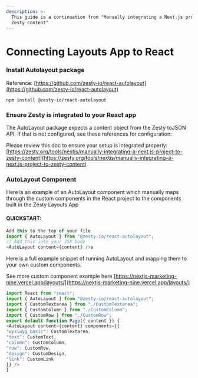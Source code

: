 ```yaml
---
description: >-
  This guide is a continuation from "Manually integrating a Next.js project to
  Zesty content"
---
```


# Connecting Layouts App to React

### Install Autolayout package <a href="#_88p2jjoi6r81" id="_88p2jjoi6r81"></a>

Reference: [https://github.com/zesty-io/react-autolayout](https://github.com/zesty-io/react-autolayout)

```
npm install @zesty-io/react-autolayout
```

### Ensure Zesty is integrated to your React app <a href="#_4bsbk1z4bdlq" id="_4bsbk1z4bdlq"></a>

The AutoLayout package expects a content object from the Zesty toJSON API. If that is not configured, see these references for configuration:

Please review this doc to ensure your setup is integrated properly: [https://zesty.org/tools/nextjs/manually-integrating-a-next.js-project-to-zesty-content](https://zesty.org/tools/nextjs/manually-integrating-a-next.js-project-to-zesty-content)

### AutoLayout Component <a href="#_sbd4r07xsfe9" id="_sbd4r07xsfe9"></a>

Here is an example of an AutoLayout component which manually maps through the custom components in the React project to the components built in the Zesty Layouts App

#### QUICKSTART: <a href="#_40unrv9d7r4g" id="_40unrv9d7r4g"></a>

```javascript
Add this to the top of your file
import { AutoLayout } from "@zesty-io/react-autolayout";
// Add this into your JSX body
<AutoLayout content={content} />s
```

Here is a full example snippet of running AutoLayout and mapping them to your own custom components.

See more custom component example here [https://nextjs-marketing-nine.vercel.app/layouts/](https://nextjs-marketing-nine.vercel.app/layouts/)

```javascript
import React from "react";
import { AutoLayout } from "@zesty-io/react-autolayout";
import { CustomTextarea } from "./CustomTextarea";
import { CustomColumn } from "./CustomColumn";
import { CustomRow } from "./CustomRow";
export default function Page({ content }) {
<AutoLayout content={content} components={{
"wysiwyg_basic": CustomTextarea,
"text": CustomText,
"column": CustomColumn,
"row": CustomRow,
"design": CustomDesign,
"link": CustomLink
}} />
}
```

